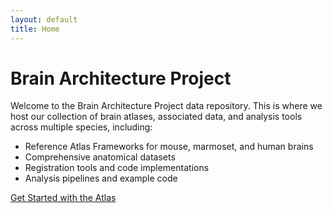```yaml
---
layout: default
title: Home
---
```


# Brain Architecture Project

Welcome to the Brain Architecture Project data repository. This is where we host our collection of brain atlases, associated data, and analysis tools across multiple species, including:

- Reference Atlas Frameworks for mouse, marmoset, and human brains
- Comprehensive anatomical datasets
- Registration tools and code implementations
- Analysis pipelines and example code

[Get Started with the Atlas](/pages/atlas)